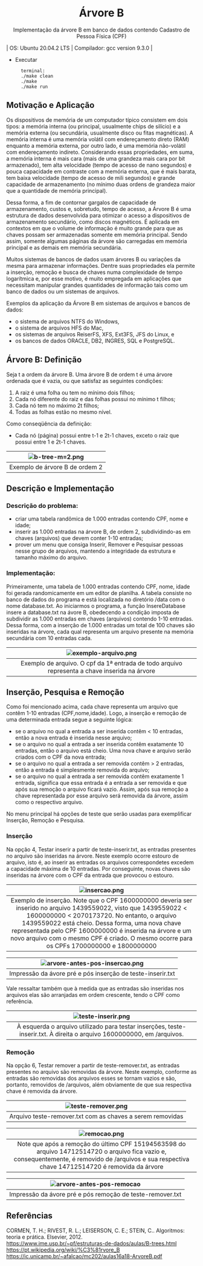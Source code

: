 <h1 align="center">Árvore B</h1>

<p align="center">Implementação da árvore B em banco de dados contendo Cadastro de Pessoa Física (CPF)</p>

| OS: Ubuntu 20.04.2 LTS | Compilador: gcc version 9.3.0 |
                
- Executar
 
        terminal:
        ./make clean
        ./make
        ./make run
        
<h2 align="left">Motivação e Aplicação</h2>

<p>Os dispositivos de memória de um computador típico consistem em dois tipos: a memória interna (ou principal, usualmente chips de silício) e a memória externa (ou secundária, usualmente disco ou fitas magnéticas). A memória interna é uma memória volátil com endereçamento direto (RAM) enquanto a memória externa, por outro lado, é uma memória não-volátil com endereçamento indireto. Considerando essas propriedades, em suma, a memória interna é mais cara (mais de uma grandeza mais cara por bit armazenado), tem alta velocidade (tempo de acesso de nano segundos) e pouca capacidade em contraste com a memória externa, que é mais barata, tem baixa velocidade (tempo de acesso de mili segundos) e grande capacidade de armazenamento (no mínimo duas ordens de grandeza maior que a quantidade de memória principal).</p>

<p>Dessa forma, a fim de contornar gargalos de capacidade de armazenamento, custos e, sobretudo, tempo de acesso, a Árvore B é uma estrutura de dados desenvolvida para otimizar o acesso a dispositivos de armazenamento secundário, como discos magnéticos. É aplicada em contextos em que o volume de informação é muito grande para que as chaves possam ser armazenadas somente em memória principal. Sendo assim, somente algumas páginas da árvore são carregadas em memória principal e as demais em memória secundária.</p>

<p>Muitos sistemas de bancos de dados usam árvores B ou variações da mesma para armazenar informações. Dentre suas propriedades ela permite a inserção, remoção e busca de chaves numa complexidade de tempo logarítmica e, por esse motivo, é muito empregada em aplicações que necessitam manipular grandes quantidades de informação tais como um banco de dados ou um sistemas de arquivos.</p>

Exemplos da aplicação da Árvore B em sistemas de arquivos e bancos de dados:
* o sistema de arquivos NTFS do Windows,
* o sistema de arquivos HFS do Mac,
* os sistemas de arquivos ReiserFS, XFS, Ext3FS, JFS do Linux, e
* os bancos de dados ORACLE, DB2, INGRES, SQL e PostgreSQL.

<h2 align="left">Árvore B: Definição</h2>

Seja t a ordem da árvore B. Uma árvore B de ordem t é uma árvore ordenada que é vazia, ou que satisfaz as seguintes condições:
1. A raiz é uma folha ou tem no mínimo dois filhos;
2. Cada nó diferente do raiz e das folhas possui no mínimo t filhos;
3. Cada nó tem no máximo 2t filhos;
4. Todas as folhas estão no mesmo nível.

Como conseqüência da definição:
- Cada nó (página) possui entre t-1 e 2t-1 chaves, exceto o raiz que possui entre 1 e 2t-1 chaves.

| ![b-tree-m=2.png](./images/b-tree-m=2.png?width="550") | 
|:--:| 
| Exemplo de árvore B de ordem 2 |

<h2 align="left">Descrição e Implementação</h2>

<h3>Descrição do problema:</h3>

- criar uma tabela randômica de 1.000 entradas contendo CPF, nome e idade;
- inserir as 1.000 entradas na árvore B, de ordem 2, subdividindo-as em chaves (arquivos) que devem conter 1-10 entradas;
- prover um menu que consiga Inserir, Remover e Pesquisar pessoas nesse grupo de arquivos, mantendo a integridade da estrutura e tamanho máximo do arquivo.

<h3>Implementação:</h3>

<p>Primeiramente, uma tabela de 1.000 entradas contendo CPF, nome, idade foi gerada randomicamente em um editor de planilha. A tabela consiste no banco de dados do programa e está localizada no diretório /data com o nome database.txt. Ao iniciarmos o programa, a função InsereDatabase insere a database.txt na ávore B, obedecendo a condição imposta de subdividir as 1.000 entradas em chaves (arquivos) contendo 1-10 entradas. Dessa forma, com a inserção de 1.000 entradas um total de 100 chaves são inseridas na árvore, cada qual representa um arquivo presente na memória secundária com 10 entradas cada.</p>

| ![exemplo-arquivo.png](./images/exemplo-arquivo.png?width="400") | 
|:--:| 
| Exemplo de arquivo. O cpf da 1ª entrada de todo arquivo representa a chave inserida na árvore |

<h2>Inserção, Pesquisa e Remoção</h2>

Como foi mencionado acima, cada chave representa um arquivo que contêm 1-10 entradas (CPF,nome,idade). Logo, a inserção e remoção de uma determinada entrada segue a seguinte lógica:
- se o arquivo no qual a entrada a ser inserida contêm < 10 entradas, então a nova entrada é inserida nesse arquivo;
- se o arquivo no qual a entrada a ser inserida contêm exatamente 10 entradas, então o arquivo está cheio. Uma nova chave e arquivo serão criados com o CPF da nova entrada;
- se o arquivo no qual a entrada a ser removida contêm > 2 entradas, então a entrada é simplesmente removida do arquivo;
- se o arquivo no qual a entrada a ser removida contêm exatamente 1 entrada, significa que essa entrada é a entrada a ser removida e que após sua remoção o arquivo ficará vazio. Assim, após sua remoção a chave representada por esse arquivo será removida da árvore, assim como o respectivo arquivo.

No menu principal há opções de teste que serão usadas para exemplificar Inserção, Remoção e Pesquisa.

<h3>Inserção</h3>

Na opção 4, Testar inserir a partir de teste-inserir.txt, as entradas presentes no arquivo são inseridas na árvore. Neste exemplo ocorre estouro de arquivo, isto é, ao inserir as entradas os arquivos correspondetes excedem a capacidade máxima de 10 entradas. Por conseguinte, novas chaves são inseridas na árvore com o CPF da entrada que provocou o estouro.

| ![insercao.png](./images/insercao.png?width="400") | 
|:--:| 
| Exemplo de inserção. Note que o CPF 1600000000 deveria ser inserido no arquivo 1439559022, visto que 1439559022 < 1600000000 < 2070173720. No entanto, o arquivo 1439559022 está cheio. Dessa forma, uma nova chave representada pelo CPF 1600000000 é inserida na árvore e um novo arquivo com o mesmo CPF é criado. O mesmo ocorre para os CPFs 1700000000 e 1800000000 |

| ![arvore-antes-pos-insercao.png](./images/arvore-antes-pos-insercao.png?width="400") | 
|:--:| 
| Impressão da ávore pré e pós inserção de teste-inserir.txt |

Vale ressaltar também que à medida que as entradas são inseridas nos arquivos elas são arranjadas em ordem crescente, tendo o CPF como referência.

| ![teste-inserir.png](./images/teste-inserir.png?width="400") | 
|:--:| 
| À esquerda o arquivo utilizado para testar inserções, teste-inserir.txt. À direita o arquivo 1600000000, em /arquivos.|

<h3>Remoção</h3>

Na opção 6, Testar remover a partir de teste-remover.txt, as entradas presentes no arquivo são removidas da árvore. Neste exemplo, conforme as entradas são removidas dos arquivos esses se tornam vazios e são, portanto, removidos de /arquivos, além obviamente de que sua respectiva chave é removida da árvore.

| ![teste-remover.png](./images/teste-remover.png?width="400") | 
|:--:| 
| Arquivo teste-remover.txt com as chaves a serem removidas |

| ![remocao.png](./images/remocao.png?width="400") | 
|:--:| 
| Note que após a remoção do último CPF 15194563598 do arquivo 14712514720 o arquivo fica vazio e, consequentemente, é removido de /arquivos e sua respectiva chave 14712514720 é removida da árvore |

| ![arvore-antes-pos-remocao](./images/arvore-antes-pos-remocao.png?width="400") | 
|:--:| 
| Impressão da ávore pré e pós remoção de teste-remover.txt |

<h2 align="left">Referências</h2>

CORMEN, T. H.; RIVEST, R. L.; LEISERSON, C. E.; STEIN, C.. Algoritmos: teoria e prática. Elsevier, 2012. \
https://www.ime.usp.br/~pf/estruturas-de-dados/aulas/B-trees.html \
https://pt.wikipedia.org/wiki/%C3%81rvore_B \
https://ic.unicamp.br/~afalcao/mc202/aulas16a18-ArvoreB.pdf
